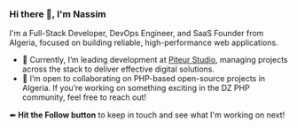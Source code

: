 ### Hi there 👋, I'm Nassim

I'm a Full-Stack Developer, DevOps Engineer, and SaaS Founder from Algeria, focused on building reliable, high-performance web applications.

- 🔭 Currently, I’m leading development at [Piteur Studio](https://github.com/PiteurStudio), managing projects across the stack to deliver effective digital solutions.
- 🤝 I’m open to collaborating on PHP-based open-source projects in Algeria. If you’re working on something exciting in the DZ PHP community, feel free to reach out!

⬅️ **Hit the Follow button** to keep in touch and see what I'm working on next!
